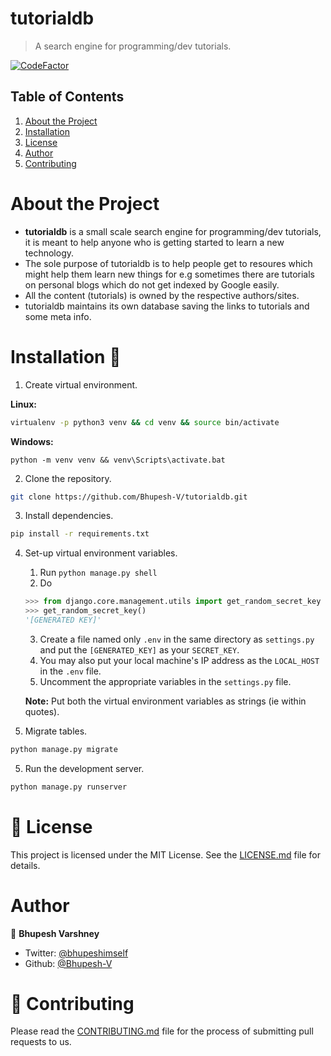 # tutorialdb

> A search engine for programming/dev tutorials.

[![CodeFactor](https://www.codefactor.io/repository/github/bhupesh-v/tutorialdb/badge)](https://www.codefactor.io/repository/github/bhupesh-v/tutorialdb)

## Table of Contents

1. [About the Project](#about-the-project)
2. [Installation](#installation-)
3. [License](#-license)
4. [Author](#author)
5. [Contributing](#-contributing)

# About the Project

- **tutorialdb** is a small scale search engine for programming/dev tutorials, it is meant to help anyone who is getting started to learn a new technology.
- The sole purpose of tutorialdb is to help people get to resoures which might help them learn new things for e.g sometimes there are tutorials on personal blogs which do not get indexed by Google easily.
- All the content (tutorials) is owned by the respective authors/sites.
- tutorialdb maintains its own database saving the links to tutorials and some meta info.

# Installation 🔮

1. Create virtual environment.

**Linux:**
```bash
virtualenv -p python3 venv && cd venv && source bin/activate
```

**Windows:**
```batch
python -m venv venv && venv\Scripts\activate.bat
```

2. Clone the repository.

```bash
git clone https://github.com/Bhupesh-V/tutorialdb.git
```    

3. Install dependencies.

```bash
pip install -r requirements.txt
```

4. Set-up virtual environment variables.

	1. Run `python manage.py shell`
	2. Do 
	```python
	>>> from django.core.management.utils import get_random_secret_key
	>>> get_random_secret_key()
	'[GENERATED KEY]'
	```
	3. Create a file named only `.env` in the same directory as `settings.py` and put the `[GENERATED_KEY]` as your `SECRET_KEY`.
	4. You may also put your local machine's IP address as the `LOCAL_HOST` in the `.env` file.
	5. Uncomment the appropriate variables in the `settings.py` file.

	__Note:__ Put both the virtual environment variables as strings (ie within quotes).

4. Migrate tables.

```bash
python manage.py migrate
```

5. Run the development server.

```bash
python manage.py runserver
```

# 📝 License

This project is licensed under the MIT License. See the [LICENSE.md](LICENSE) file for details.

# Author

👥 **Bhupesh Varshney**

- Twitter: [@bhupeshimself](https://twitter.com/bhupeshimself)
- Github: [@Bhupesh-V](https://github.com/Bhupesh-V)

# 👋 Contributing

Please read the [CONTRIBUTING.md](CONTRIBUTING.md) file for the process of submitting pull requests to us.